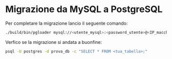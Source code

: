# Migrazione da MySQL a PostgreSQL

Per completare la migrazione lancio il seguente comando:
```bash
./build/bin/pgloader mysql://<utente_mysql>:<password_utente>@<IP_macchina_mysql>/<nome_db> postgresql://<utente_postgres>:<password_utente>@localhost/<nome_db>
```
Verfico se la migrazione si andata a buonfine:
```bash
psql -U postgres -d prova_db -c "SELECT * FROM <tua_tabella>;"
```
